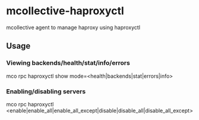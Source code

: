 mcollective-haproxyctl
======================

mcollective agent to manage haproxy using haproxyctl

Usage
-----------

### Viewing backends/health/stat/info/errors

mco rpc haproxyctl show mode=<health|backends|stat|errors|info>

### Enabling/disabling servers

mco rpc haproxyctl <enable|enable_all|enable_all_except|disable|disable_all|disable_all_except> <SERVER>
